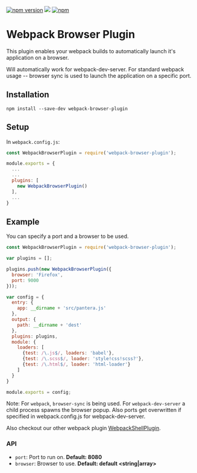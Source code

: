 [![npm version](https://badge.fury.io/js/webpack-browser-plugin.svg)](https://badge.fury.io/js/webpack-browser-plugin)
![](https://reposs.herokuapp.com/?path=1337programming/webpack-browser-plugin)
[![npm](https://img.shields.io/npm/dm/webpack-browser-plugin.svg)]()
# Webpack Browser Plugin

This plugin enables your webpack builds to automatically launch it's application on a browser.

Will automatically work for webpack-dev-server. For standard webpack usage -- browser sync is used to launch the application on a specific port.

## Installation

`npm install --save-dev webpack-browser-plugin`

## Setup
In `webpack.config.js`:

```js
const WebpackBrowserPlugin = require('webpack-browser-plugin');

module.exports = {
  ...
  ...
  plugins: [
    new WebpackBrowserPlugin()
  ],
  ...
}
```



## Example

You can specify a port and a browser to be used.

```js
const WebpackBrowserPlugin = require('webpack-browser-plugin');

var plugins = [];

plugins.push(new WebpackBrowserPlugin({
  browser: 'Firefox',
  port: 9000
}));

var config = {
  entry: {
    app: __dirname + 'src/pantera.js'
  },
  output: {
    path: __dirname + 'dest'
  },
  plugins: plugins,
  module: {
    loaders: [
      {test: /\.js$/, loaders: 'babel'},
      {test: /\.scss$/, loader: 'style!css!scss?'},
      {test: /\.html$/, loader: 'html-loader'}
    ]
  }
}

module.exports = config;
```

Note: For `webpack`, `browser-sync` is being used. For `webpack-dev-server` a child process spawns the browser popup.
Also ports get overwritten if specified in webpack.config.js for webpack-dev-server.

Also checkout our other webpack plugin [WebpackShellPlugin](https://github.com/1337programming/webpack-shell-plugin).

### API
* `port`: Port to run on. **Default: 8080 <number>**
* `browser`: Browser to use. **Default: default <string|array>**
